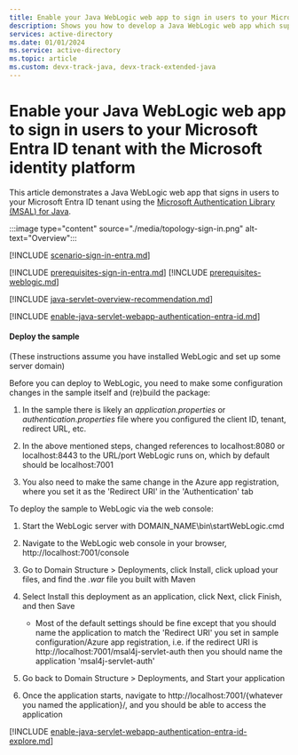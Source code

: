 ```yaml
---
title: Enable your Java WebLogic web app to sign in users to your Microsoft Entra ID tenant with the Microsoft identity platform
description: Shows you how to develop a Java WebLogic web app which supports sign-in by Microsoft Entra account.
services: active-directory
ms.date: 01/01/2024
ms.service: active-directory
ms.topic: article
ms.custom: devx-track-java, devx-track-extended-java
---
```


# Enable your Java WebLogic web app to sign in users to your Microsoft Entra ID tenant with the Microsoft identity platform

This article demonstrates a Java WebLogic web app that signs in users to your Microsoft Entra ID tenant using the [Microsoft Authentication Library (MSAL) for Java](https://github.com/AzureAD/microsoft-authentication-library-for-java).

:::image type="content" source="./media/topology-sign-in.png" alt-text="Overview":::

[!INCLUDE [scenario-sign-in-entra.md](includes/scenario-sign-in-entra.md)]

[!INCLUDE [prerequisites-sign-in-entra.md](includes/prerequisites-sign-in-entra.md)]
[!INCLUDE [prerequisites-weblogic.md](includes/prerequisites-weblogic.md)]

[!INCLUDE [java-servlet-overview-recommendation.md](includes/java-servlet-overview-recommendation.md)]

[!INCLUDE [enable-java-servlet-webapp-authentication-entra-id.md](includes/enable-java-servlet-webapp-authentication-entra-id.md)]

#### Deploy the sample

(These instructions assume you have installed WebLogic and set up some server domain)

Before you can deploy to WebLogic, you need to make some configuration changes in the sample itself and (re)build the package:

1. In the sample there is likely an *application.properties* or *authentication.properties* file where you configured the client ID, tenant, redirect URL, etc.

1. In the above mentioned steps, changed references to localhost:8080 or localhost:8443 to the URL/port WebLogic runs on, which by default should be localhost:7001

1. You also need to make the same change in the Azure app registration, where you set it as the 'Redirect URI' in the 'Authentication' tab

To deploy the sample to WebLogic via the web console:

1. Start the WebLogic server with DOMAIN_NAME\bin\startWebLogic.cmd

1. Navigate to the WebLogic web console in your browser, http://localhost:7001/console

1. Go to Domain Structure > Deployments, click Install, click upload your files, and find the *.war* file you built with Maven

1. Select Install this deployment as an application, click Next, click Finish, and then Save

    - Most of the default settings should be fine except that you should name the application to match the 'Redirect URI' you set in sample configuration/Azure app registration, i.e. if the redirect URI is http://localhost:7001/msal4j-servlet-auth then you should name the application 'msal4j-servlet-auth'
1. Go back to Domain Structure > Deployments, and Start your application

1. Once the application starts, navigate to http://localhost:7001/{whatever you named the application}/, and you should be able to access the application

[!INCLUDE [enable-java-servlet-webapp-authentication-entra-id-explore.md](includes/enable-java-servlet-webapp-authentication-entra-id-explore.md)]
